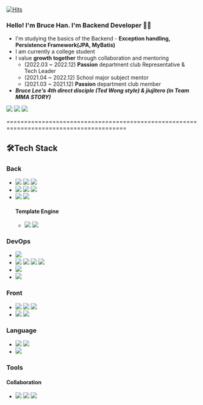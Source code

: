 [![Hits](https://hits.seeyoufarm.com/api/count/incr/badge.svg?url=https%3A%2F%2Fgithub.com%2Fintrager&count_bg=%2379C83D&title_bg=%23555555&icon=&icon_color=%23E7E7E7&title=hits&edge_flat=false)](https://github.com/intrager)

### Hello! I'm Bruce Han. I'm Backend Developer :man_technologist:
- I'm studying the basics of the Backend - **Exception handling, Persistence Framework(JPA, MyBatis)** 
- I am currently a college student
- I value **growth together** through collaboration and mentoring
    - (2022.03 ~ 2022.12) __Passion__ department club Representative & Tech Leader 
    - (2021.04 ~ 2022.12) School major subject mentor
    - (2021.03 ~ 2021.12) __Passion__ department club member
- _**Bruce Lee's 4th direct disciple (Ted Wong style) & jiujitero (in Team MMA STORY)**_

<a href="https://velog.io/@brucehan"><img src="https://img.shields.io/badge/Velog-20C997?style=flat-square&logo=Velog&logoColor=white"/></a>
  <a href="https://www.linkedin.com/in/%EC%A0%95%EC%88%98-%ED%95%9C-7b8802230"><img src="https://img.shields.io/badge/LinkedIn-0A66C2?style=flat-square&logo=LinkedIn&logoColor=white"/></a>
  <a href="https://www.instagram.com/bruce_h_/"><img src="https://img.shields.io/badge/Instagram-E4405F?style=flat-square&logo=Instagram&logoColor=white"/></a>

========================================================================================

## :hammer_and_wrench:Tech Stack

### Back
 - <img src="https://img.shields.io/badge/Spring-6DB33F?style=flat-square&logo=Spring&logoColor=white"/> <img src="https://img.shields.io/badge/Node.js-339933?style=flat-square&logo=Node.js&logoColor=white"/> <img src="https://img.shields.io/badge/Express.js-000000?style=flat-square&logo=Express&logoColor=white"/>
 - <img src="https://img.shields.io/badge/MyBatis-000000?style=flat-square&logo=MyBatis&logoColor=black"/> <img src="https://img.shields.io/badge/JPA-000000?style=flat-square&logo=JPA&logoColor=black"/> <img src="https://img.shields.io/badge/JdbcTemplate-007396?style=flat-square&logo=JdbcTemplate&logoColor=black"/>
 - <img src="https://img.shields.io/badge/JUnit5-25A162?style=flat-square&logo=JUnit5&logoColor=white"/> <img src="https://img.shields.io/badge/JUnit4-25A162?style=flat-square&logo=JUnit4&logoColor=white"/>
    #### Template Engine
     - <img src="https://img.shields.io/badge/Thymeleaf-005F0F?style=flat-square&logo=Thymeleaf&logoColor=black"/> <img src="https://img.shields.io/badge/Jsp-FF9900?style=flat-square&logo=Jsp&logoColor=black"/>
 
### DevOps 
 - <img src="https://img.shields.io/badge/Amazon%20EC2-FF9900?style=flat-square&logo=Amazon%20EC2&logoColor=black"/>
 - <img src="https://img.shields.io/badge/MySQL-4479A1?style=flat-square&logo=MySQL&logoColor=black"/> <img src="https://img.shields.io/badge/MariaDB-003545?style=flat-square&logo=MariaDB&logoColor=black"/> <img src="https://img.shields.io/badge/Oracle-F80000?style=flat-square&logo=Oracle&logoColor=black"/> <img src="https://img.shields.io/badge/PostgreSQL-4169E1?style=flat-square&logo=PostgreSQL&logoColor=black"/>
 - <img src="https://img.shields.io/badge/Travis%20CI-3EAAAF?style=flat-square&logo=Travis%20CI&logoColor=black"/> 
 - <img src="https://img.shields.io/badge/Git-F05032?style=flat-square&logo=Git&logoColor=black"/>

### Front
 - <img src="https://img.shields.io/badge/HTML5-E34F26?style=flat-square&logo=HTML5&logoColor=black"/> <img src="https://img.shields.io/badge/CSS3-1572B6?style=flat-square&logo=CSS3&logoColor=black"/> <img src="https://img.shields.io/badge/JavaScript-F7DF1E?style=flat-square&logo=JavaScript&logoColor=black"/>
 - <img src="https://img.shields.io/badge/Bootstrap-7952B3?style=flat-square&logo=Bootstrap&logoColor=white"/> <img src="https://img.shields.io/badge/jQuery-0769AD?style=flat-square&logo=jQuery&logoColor=black"/> 

### Language
 - <img src="https://img.shields.io/badge/Java-007396?style=flat-square&logo=Java&logoColor=white"/> <img src="https://img.shields.io/badge/JavaScript-F7DF1E?style=flat-square&logo=JavaScript&logoColor=black"/>
 - <img src="https://img.shields.io/badge/SQL-000000?style=flat-square&logo=SQL&logoColor=white"/>

### Tools
 #### Collaboration
 - <img src="https://img.shields.io/badge/Notion-000000?style=flat-square&logo=Notion&logoColor=white"/> <img src="https://img.shields.io/badge/Slack-4A154B?style=flat-square&logo=Slack&logoColor=white"/> <img src="https://img.shields.io/badge/Swagger-85EA2D?style=flat-square&logo=Swagger&logoColor=black"/>


<p align="center">

<!--   <a href="https://brucehan.tistory.com/"><img src="https://img.shields.io/badge/Tistory-181A1D?style=flat-square&logo=Tistory&logoColor=white"/></a>
  <a href="https://brunch.co.kr/@3e8a6ea6e0604ba"><img src="https://img.shields.io/badge/Brunch-343434?style=flat-square&logo=Brunch&logoColor=white"/></a> -->


<!--
<div align="center">
  <p href="https://github.com/intrager/github-readme-stats">
    <img src="https://github-readme-stats.vercel.app/api?username=intrager&include_all_commits=true&theme=radical&show_icons=true"/>
  </p>
</div>
-->
